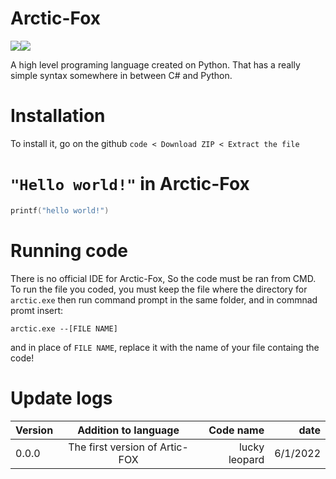 # Arctic-Fox

<img src="https://user-images.githubusercontent.com/79488582/171532104-21d2d99a-9766-486b-ac44-29f147d2e503.png"/><img src="https://user-images.githubusercontent.com/79488582/171751410-fe7ff53f-da6e-4bf0-944e-be8333a93fc6.png"/>

A high level programing language created on Python. That has a really simple syntax somewhere in between C# and Python.

# Installation
To install it, go on the github `code < Download ZIP < Extract the file`

# `"Hello world!"` in Arctic-Fox
```c
printf("hello world!")
```

# Running code
There is no official IDE for Arctic-Fox, So the code must be ran from CMD. To run the file you coded, you must keep the file where the directory for `arctic.exe` then run command prompt in the same folder, and in commnad promt insert: 

`arctic.exe --[FILE NAME]`

and in place of `FILE NAME`, replace it with the name of your file containg the code!

# Update logs


| Version        | Addition to language | Code name  | date  |
| ------------- |:-------------:| -----:| -----:|
| 0.0.0      | The first version of Artic-FOX | lucky leopard |  6/1/2022|
